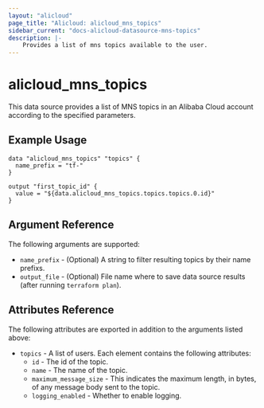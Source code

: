 ```yaml
---
layout: "alicloud"
page_title: "Alicloud: alicloud_mns_topics"
sidebar_current: "docs-alicloud-datasource-mns-topics"
description: |-
    Provides a list of mns topics available to the user.
---
```


# alicloud\_mns\_topics

This data source provides a list of MNS topics in an Alibaba Cloud account according to the specified parameters.

## Example Usage

```
data "alicloud_mns_topics" "topics" {
  name_prefix = "tf-"
}

output "first_topic_id" {
  value = "${data.alicloud_mns_topics.topics.topics.0.id}"
}
```

## Argument Reference

The following arguments are supported:

* `name_prefix` - (Optional) A string to filter resulting topics by their name prefixs.
* `output_file` - (Optional) File name where to save data source results (after running `terraform plan`).

## Attributes Reference

The following attributes are exported in addition to the arguments listed above:

* `topics` - A list of users. Each element contains the following attributes:
   * `id` - The id of the topic.
   * `name` - The name of the topic.
   * `maximum_message_size` - This indicates the maximum length, in bytes, of any message body sent to the topic.
   * `logging_enabled` - Whether to enable logging.

